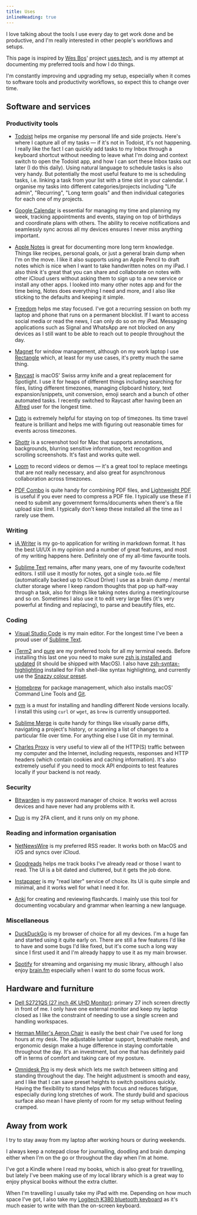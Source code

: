 ```yaml
---
title: Uses
inlineHeading: true
---
```


I love talking about the tools I use every day to get work done and be productive, and I'm really interested in other people's workflows and
setups.

This page is inspired by [Wes Bos](https://wesbos.com)' project [uses.tech](https://uses.tech), and is my attempt at documenting my
preferred tools and how I do things.

I'm constantly improving and upgrading my setup, especially when it comes to software tools and productivity workflows, so expect this to
change over time.

## Software and services

### Productivity tools

- [Todoist](https://todoist.com) helps me organise my personal life and side projects. Here's where I capture all of my tasks — if it's not
  in Todoist, it's not happening. I really like the fact I can quickly add tasks to my Inbox through a keyboard shortcut without needing to
  leave what I'm doing and context switch to open the Todoist app, and how I can sort these Inbox tasks out later (I do this daily). Using
  natural language to schedule tasks is also very handy. But potentially the most useful feature to me is scheduling tasks, i.e. linking a
  task from your list with a time slot in your calendar. I organise my tasks into different categories/projects including "Life admin",
  "Recurring", "Long term goals" and then individual categories for each one of my projects.

- [Google Calendar](https://calendar.google.com) is essential for managing my time and planning my week, tracking appointments and events,
  staying on top of birthdays and coordinate plans with others. The ability to receive notifications and seamlessly sync across all my
  devices ensures I never miss anything important.

- [Apple Notes](https://icloud.com/notes) is great for documenting more long term knowledge. Things like recipes, personal goals, or just a
  general brain dump when I'm on the move. I like it also supports using an Apple Pencil to draft notes which is nice when I want to take
  handwritten notes on my iPad. I also think it's great that you can share and collaborate on notes with other iCloud users without asking
  them to sign up to a new service or install any other apps. I looked into many other notes app and for the time being, Notes does
  everything I need and more, and I also like sticking to the defaults and keeping it simple.

- [Freedom](https://freedom.to) helps me stay focused. I've got a recurring session on both my laptop and phone that runs on a permanent
  blocklist. If I want to access social media or read the news, I can only do so on my iPad. Messaging applications such as Signal and
  WhatsApp are not blocked on any devices as I still want to be able to reach out to people throughout the day.

- [Magnet](https://magnet.crowdcafe.com) for window management, although on my work laptop I use [Rectangle](https://rectangleapp.com)
  which, at least for my use cases, it's pretty much the same thing.

- [Raycast](https://raycast.com/) is macOS' Swiss army knife and a great replacement for Spotlight. I use it for heaps of different things
  including searching for files, listing different timezones, managing clipboard history, text expansion/snippets, unit conversion, emoji
  search and a bunch of other automated tasks. I recently switched to Raycast after having been an [Alfred](https://alfredapp.com) user for
  the longest time.

- [Dato](https://sindresorhus.com/dato) is extremely helpful for staying on top of timezones. Its time travel feature is brilliant and helps
  me with figuring out reasonable times for events across timezones.

- [Shottr](https://shottr.cc) is a screenshot tool for Mac that supports annotations, backgrounds, blurring sensitive information, text
  recognition and scrolling screenshots. It's fast and works quite well.

- [Loom](https://loom.com) to record videos or demos — it's a great tool to replace meetings that are not really necessary, and also great
  for asynchronous collaboration across timezones.

- [PDF Combo](https://apps.apple.com/au/app/pdfcombo/id1030461463) is quite handy for combining PDF files, and
  [Lightweight PDF](https://apps.apple.com/au/app/lightweight-pdf/id1450640351) is useful if you ever need to compress a PDF file. I
  typically use these if I need to submit any government forms/documents when there's a file upload size limit. I typically don't keep these
  installed all the time as I rarely use them.

### Writing

- [iA Writer](https://ia.net/writer) is my go-to application for writing in markdown format. It has the best UI/UX in my opinion and a
  number of great features, and most of my writing happens here. Definitely one of my all-time favourite tools.

- [Sublime Text](https://sublimetext.com) remains, after many years, one of my favourite code/text editors. I still use it mostly for notes,
  got a single `todo.md` file (automatically backed up to iCloud Drive) I use as a brain dump / mental clutter storage where I keep random
  thoughts that pop up half-way through a task, also for things like taking notes during a meeting/course and so on. Sometimes I also use it
  to edit very large files (it's very powerful at finding and replacing), to parse and beautify files, etc.

### Coding

- [Visual Studio Code](https://code.visualstudio.com) is my main editor. For the longest time I've been a proud user of
  [Sublime Text](https://sublimetext.com).

- [iTerm2](https://iterm2.com) and [pure](https://github.com/sindresorhus/pure) are my preferred tools for all my terminal needs. Before
  installing this last one you need to make sure
  [zsh is installed and updated](https://github.com/robbyrussell/oh-my-zsh/wiki/Installing-ZSH#zsh) (it should be shipped with MacOS). I
  also have [zsh-syntax-highlighting](https://github.com/zsh-users/zsh-syntax-highlighting) installed for Fish shell-like syntax
  highlighting, and currently use the [Snazzy colour preset](https://github.com/sindresorhus/iterm2-snazzy).

- [Homebrew](https://brew.sh) for package management, which also installs macOS' Command Line Tools and [Git](http://git-scm.com).

- [nvm](https://github.com/creationix/nvm) is a must for installing and handling different Node versions locally. I install this using
  `curl` or `wget`, as `brew` is currently unsupported.

- [Sublime Merge](https://sublimemerge.com) is quite handy for things like visually parse diffs, navigating a project's history, or scanning
  a list of changes to a particular file over time. For anything else I use Git in my terminal.

- [Charles Proxy](https://charlesproxy.com) is very useful to view all of the HTTP(S) traffic between my computer and the Internet,
  including requests, responses and HTTP headers (which contain cookies and caching information). It's also extremely useful if you need to
  mock API endpoints to test features locally if your backend is not ready.

### Security

- [Bitwarden](https://bitwarden.com) is my password manager of choice. It works well across devices and have never had any problems with it.

- [Duo](https://duo.com) is my 2FA client, and it runs only on my phone.

### Reading and information organisation

- [NetNewsWire](https://netnewswire.com) is my preferred RSS reader. It works both on MacOS and iOS and syncs over iCloud.

- [Goodreads](https://goodreads.com) helps me track books I've already read or those I want to read. The UI is a bit dated and cluttered,
  but it gets the job done.

- [Instapaper](https://instapaper.com) is my "read later" service of choice. Its UI is quite simple and minimal, and it works well for what
  I need it for.

- [Anki](https://apps.ankiweb.net) for creating and reviewing flashcards. I mainly use this tool for documenting vocabulary and grammar when
  learning a new language.

### Miscellaneous

- [DuckDuckGo](https://duckduckgo.com/app) is my browser of choice for all my devices. I'm a huge fan and started using it quite early on.
  There are still a few features I'd like to have and some bugs I'd like fixed, but it's come such a long way since I first used it and I'm
  already happy to use it as my main browser.

- [Spotify](https://spotify.com) for streaming and organising my music library, although I also enjoy [brain.fm](https://brain.fm)
  especially when I want to do some focus work.

## Hardware and furniture

- [Dell S2721QS (27 inch 4K UHD Monitor)](https://dell.com/en-au/shop/dell-27-4k-uhd-monitor-s2721qs/apd/210-axfo/monitors-monitor-accessories):
  primary 27 inch screen directly in front of me. I only have one external monitor and keep my laptop closed as I like the constraint of
  needing to use a single screen and handling workspaces.

- [Herman Miller's Aeron Chair](https://hermanmiller.com/en_au/products/seating/office-chairs/aeron-chairs/) is easily the best chair I've
  used for long hours at my desk. The adjustable lumbar support, breathable mesh, and ergonomic design make a huge difference in staying
  comfortable throughout the day. It's an investment, but one that has definitely paid off in terms of comfort and taking care of my
  posture.

- [Omnidesk Pro](https://theomnidesk.com.au/products/omnidesk-pro) is my desk which lets me switch between sitting and standing throughout
  the day. The height adjustment is smooth and easy, and I like that I can save preset heights to switch positions quickly. Having the
  flexibility to stand helps with focus and reduces fatigue, especially during long stretches of work. The sturdy build and spacious surface
  also mean I have plenty of room for my setup without feeling cramped.

## Away from work

I try to stay away from my laptop after working hours or during weekends.

I always keep a notepad close for journalling, doodling and brain dumping either when I'm on the go or throughout the day when I'm at home.

I've got a Kindle where I read my books, which is also great for travelling, but lately I've been making use of my local library which is a
great way to enjoy physical books without the extra clutter.

When I'm travelling I usually take my iPad with me. Depending on how much space I've got, I also take my
[Logitech K380 bluetooth keyboard](https://logitech.com/en-au/shop/p/k380-multi-device.920-011145) as it's much easier to write with than
the on-screen keyboard.
